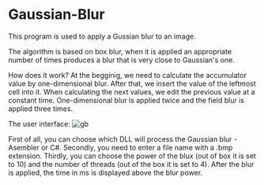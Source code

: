 # Gaussian-Blur

This program is used to apply a Gussian blur to an image.

The algorithm is based on box blur, when it is applied an appropriate number of times produces a blur that is very close to Gaussian's one.

How does it work?
At the begginig, we need to calculate the accumulator value by one-dimensional blur. After that, we insert the value of the leftmost cell into it. When calculating the next values, we edit the previous value at a constant time. One-dimensional blur is applied twice and the field blur is applied three times.

The user interface:
![gb](https://user-images.githubusercontent.com/56382792/156933212-fed8d1f3-5eba-47e8-8cf1-c6f7190f9e71.png)

First of all, you can choose which DLL will process the Gaussian blur - Asembler or C#.
Secondly, you need to enter a file name with a .bmp extension.
Thirdly, you can choose the power of the blux (out of box it is set to 10) and the number of threads (out of the box it is set to 4).
After the blur is applied, the time in ms is displayed above the blur power.
